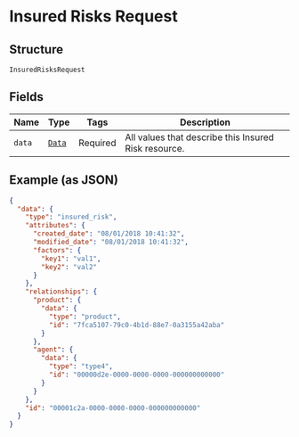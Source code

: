 
# Insured Risks Request

## Structure

`InsuredRisksRequest`

## Fields

| Name | Type | Tags | Description |
|  --- | --- | --- | --- |
| `data` | [`Data`](../../doc/models/data.md) | Required | All values that describe this Insured Risk resource. |

## Example (as JSON)

```json
{
  "data": {
    "type": "insured_risk",
    "attributes": {
      "created_date": "08/01/2018 10:41:32",
      "modified_date": "08/01/2018 10:41:32",
      "factors": {
        "key1": "val1",
        "key2": "val2"
      }
    },
    "relationships": {
      "product": {
        "data": {
          "type": "product",
          "id": "7fca5107-79c0-4b1d-88e7-0a3155a42aba"
        }
      },
      "agent": {
        "data": {
          "type": "type4",
          "id": "00000d2e-0000-0000-0000-000000000000"
        }
      }
    },
    "id": "00001c2a-0000-0000-0000-000000000000"
  }
}
```

